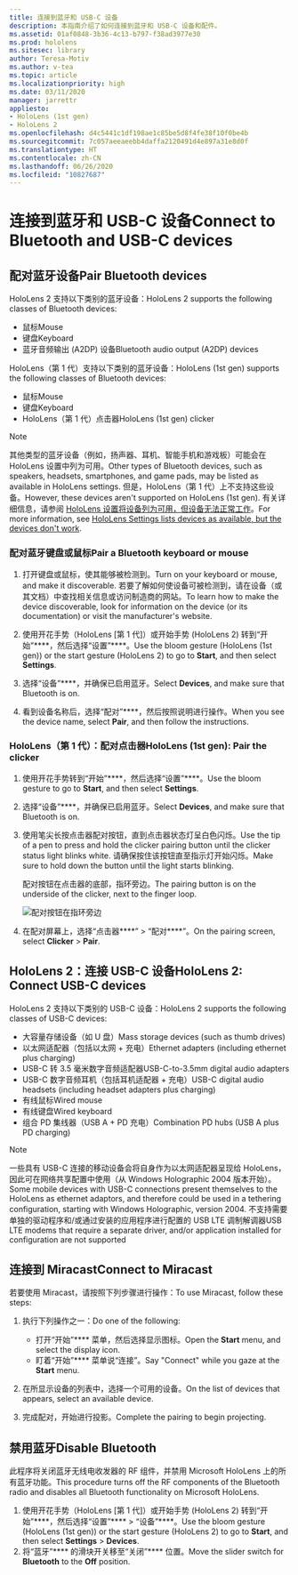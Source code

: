 ```yaml
---
title: 连接到蓝牙和 USB-C 设备
description: 本指南介绍了如何连接到蓝牙和 USB-C 设备和配件。
ms.assetid: 01af0848-3b36-4c13-b797-f38ad3977e30
ms.prod: hololens
ms.sitesec: library
author: Teresa-Motiv
ms.author: v-tea
ms.topic: article
ms.localizationpriority: high
ms.date: 03/11/2020
manager: jarrettr
appliesto:
- HoloLens (1st gen)
- HoloLens 2
ms.openlocfilehash: d4c5441c1df198ae1c85be5d8f4fe38f10f0be4b
ms.sourcegitcommit: 7c057aeeaeebb4daffa2120491d4e897a31e8d0f
ms.translationtype: HT
ms.contentlocale: zh-CN
ms.lasthandoff: 06/26/2020
ms.locfileid: "10827687"
---
```

# <span data-ttu-id="36fd9-103">连接到蓝牙和 USB-C 设备</span><span class="sxs-lookup"><span data-stu-id="36fd9-103">Connect to Bluetooth and USB-C devices</span></span>

## <span data-ttu-id="36fd9-104">配对蓝牙设备</span><span class="sxs-lookup"><span data-stu-id="36fd9-104">Pair Bluetooth devices</span></span>

<span data-ttu-id="36fd9-105">HoloLens 2 支持以下类别的蓝牙设备：</span><span class="sxs-lookup"><span data-stu-id="36fd9-105">HoloLens 2 supports the following classes of Bluetooth devices:</span></span>

- <span data-ttu-id="36fd9-106">鼠标</span><span class="sxs-lookup"><span data-stu-id="36fd9-106">Mouse</span></span>
- <span data-ttu-id="36fd9-107">键盘</span><span class="sxs-lookup"><span data-stu-id="36fd9-107">Keyboard</span></span>
- <span data-ttu-id="36fd9-108">蓝牙音频输出 (A2DP) 设备</span><span class="sxs-lookup"><span data-stu-id="36fd9-108">Bluetooth audio output (A2DP) devices</span></span>

<span data-ttu-id="36fd9-109">HoloLens（第 1 代）支持以下类别的蓝牙设备：</span><span class="sxs-lookup"><span data-stu-id="36fd9-109">HoloLens (1st gen) supports the following classes of Bluetooth devices:</span></span>

- <span data-ttu-id="36fd9-110">鼠标</span><span class="sxs-lookup"><span data-stu-id="36fd9-110">Mouse</span></span>
- <span data-ttu-id="36fd9-111">键盘</span><span class="sxs-lookup"><span data-stu-id="36fd9-111">Keyboard</span></span>
- <span data-ttu-id="36fd9-112">HoloLens（第 1 代）点击器</span><span class="sxs-lookup"><span data-stu-id="36fd9-112">HoloLens (1st gen) clicker</span></span>

> [!NOTE]
> <span data-ttu-id="36fd9-113">其他类型的蓝牙设备（例如，扬声器、耳机、智能手机和游戏板）可能会在 HoloLens 设置中列为可用。</span><span class="sxs-lookup"><span data-stu-id="36fd9-113">Other types of Bluetooth devices, such as speakers, headsets, smartphones, and game pads, may be listed as available in HoloLens settings.</span></span> <span data-ttu-id="36fd9-114">但是，HoloLens（第 1 代）上不支持这些设备。</span><span class="sxs-lookup"><span data-stu-id="36fd9-114">However, these devices aren't supported on HoloLens (1st gen).</span></span> <span data-ttu-id="36fd9-115">有关详细信息，请参阅 [HoloLens 设置将设备列为可用，但设备无法正常工作](hololens-FAQ.md#hololens-settings-lists-devices-as-available-but-the-devices-dont-work)。</span><span class="sxs-lookup"><span data-stu-id="36fd9-115">For more information, see [HoloLens Settings lists devices as available, but the devices don't work](hololens-FAQ.md#hololens-settings-lists-devices-as-available-but-the-devices-dont-work).</span></span>

### <span data-ttu-id="36fd9-116">配对蓝牙键盘或鼠标</span><span class="sxs-lookup"><span data-stu-id="36fd9-116">Pair a Bluetooth keyboard or mouse</span></span>

1. <span data-ttu-id="36fd9-117">打开键盘或鼠标，使其能够被检测到。</span><span class="sxs-lookup"><span data-stu-id="36fd9-117">Turn on your keyboard or mouse, and make it discoverable.</span></span> <span data-ttu-id="36fd9-118">若要了解如何使设备可被检测到，请在设备（或其文档）中查找相关信息或访问制造商的网站。</span><span class="sxs-lookup"><span data-stu-id="36fd9-118">To learn how to make the device discoverable, look for information on the device (or its documentation) or visit the manufacturer's website.</span></span>

1. <span data-ttu-id="36fd9-119">使用开花手势（HoloLens [第 1 代]）或开始手势 (HoloLens 2) 转到“开始”\*\*\*\*，然后选择“设置”\*\*\*\*。</span><span class="sxs-lookup"><span data-stu-id="36fd9-119">Use the bloom gesture (HoloLens (1st gen)) or the start gesture (HoloLens 2) to go to **Start**, and then select **Settings**.</span></span>
1. <span data-ttu-id="36fd9-120">选择“设备”\*\*\*\*，并确保已启用蓝牙。</span><span class="sxs-lookup"><span data-stu-id="36fd9-120">Select **Devices**, and make sure that Bluetooth is on.</span></span>  
1. <span data-ttu-id="36fd9-121">看到设备名称后，选择“配对”\*\*\*\*，然后按照说明进行操作。</span><span class="sxs-lookup"><span data-stu-id="36fd9-121">When you see the device name, select **Pair**, and then follow the instructions.</span></span>

### <span data-ttu-id="36fd9-122">HoloLens（第 1 代）：配对点击器</span><span class="sxs-lookup"><span data-stu-id="36fd9-122">HoloLens (1st gen): Pair the clicker</span></span>

1. <span data-ttu-id="36fd9-123">使用开花手势转到“开始”\*\*\*\*，然后选择“设置”\*\*\*\*。</span><span class="sxs-lookup"><span data-stu-id="36fd9-123">Use the bloom gesture to go to **Start**, and then select **Settings**.</span></span>

1. <span data-ttu-id="36fd9-124">选择“设备”\*\*\*\*，并确保已启用蓝牙。</span><span class="sxs-lookup"><span data-stu-id="36fd9-124">Select **Devices**, and make sure that Bluetooth is on.</span></span>

1. <span data-ttu-id="36fd9-125">使用笔尖长按点击器配对按钮，直到点击器状态灯呈白色闪烁。</span><span class="sxs-lookup"><span data-stu-id="36fd9-125">Use the tip of a pen to press and hold the clicker pairing button until the clicker status light blinks white.</span></span> <span data-ttu-id="36fd9-126">请确保按住该按钮直至指示灯开始闪烁。</span><span class="sxs-lookup"><span data-stu-id="36fd9-126">Make sure to hold down the button until the light starts blinking.</span></span>  

   <span data-ttu-id="36fd9-127">配对按钮在点击器的底部，指环旁边。</span><span class="sxs-lookup"><span data-stu-id="36fd9-127">The pairing button is on the underside of the clicker, next to the finger loop.</span></span>
   
   ![配对按钮在指环旁边](images/use-hololens-clicker-1.png)
   
1. <span data-ttu-id="36fd9-129">在配对屏幕上，选择“点击器\*\*\*\*” > “配对\*\*\*\*”。</span><span class="sxs-lookup"><span data-stu-id="36fd9-129">On the pairing screen, select **Clicker** > **Pair**.</span></span>

## <span data-ttu-id="36fd9-130">HoloLens 2：连接 USB-C 设备</span><span class="sxs-lookup"><span data-stu-id="36fd9-130">HoloLens 2: Connect USB-C devices</span></span>

<span data-ttu-id="36fd9-131">HoloLens 2 支持以下类别的 USB-C 设备：</span><span class="sxs-lookup"><span data-stu-id="36fd9-131">HoloLens 2 supports the following classes of USB-C devices:</span></span>

- <span data-ttu-id="36fd9-132">大容量存储设备（如 U 盘）</span><span class="sxs-lookup"><span data-stu-id="36fd9-132">Mass storage devices (such as thumb drives)</span></span>
- <span data-ttu-id="36fd9-133">以太网适配器（包括以太网 + 充电）</span><span class="sxs-lookup"><span data-stu-id="36fd9-133">Ethernet adapters (including ethernet plus charging)</span></span>
- <span data-ttu-id="36fd9-134">USB-C 转 3.5 毫米数字音频适配器</span><span class="sxs-lookup"><span data-stu-id="36fd9-134">USB-C-to-3.5mm digital audio adapters</span></span>
- <span data-ttu-id="36fd9-135">USB-C 数字音频耳机（包括耳机适配器 + 充电）</span><span class="sxs-lookup"><span data-stu-id="36fd9-135">USB-C digital audio headsets (including headset adapters plus charging)</span></span>
- <span data-ttu-id="36fd9-136">有线鼠标</span><span class="sxs-lookup"><span data-stu-id="36fd9-136">Wired mouse</span></span>
- <span data-ttu-id="36fd9-137">有线键盘</span><span class="sxs-lookup"><span data-stu-id="36fd9-137">Wired keyboard</span></span>
- <span data-ttu-id="36fd9-138">组合 PD 集线器（USB A + PD 充电）</span><span class="sxs-lookup"><span data-stu-id="36fd9-138">Combination PD hubs (USB A plus PD charging)</span></span>

> [!NOTE]
> <span data-ttu-id="36fd9-139">一些具有 USB-C 连接的移动设备会将自身作为以太网适配器呈现给 HoloLens，因此可在网络共享配置中使用（从 Windows Holographic 2004 版本开始）。</span><span class="sxs-lookup"><span data-stu-id="36fd9-139">Some mobile devices with USB-C connections present themselves to the HoloLens as ethernet adaptors, and therefore could be used in a tethering configuration, starting with Windows Holographic, version 2004.</span></span> <span data-ttu-id="36fd9-140">不支持需要单独的驱动程序和/或通过安装的应用程序进行配置的 USB LTE 调制解调器</span><span class="sxs-lookup"><span data-stu-id="36fd9-140">USB LTE modems that require a separate driver, and/or application installed for configuration are not supported</span></span>

## <span data-ttu-id="36fd9-141">连接到 Miracast</span><span class="sxs-lookup"><span data-stu-id="36fd9-141">Connect to Miracast</span></span>

<span data-ttu-id="36fd9-142">若要使用 Miracast，请按照下列步骤进行操作：</span><span class="sxs-lookup"><span data-stu-id="36fd9-142">To use Miracast, follow these steps:</span></span>

1. <span data-ttu-id="36fd9-143">执行下列操作之一：</span><span class="sxs-lookup"><span data-stu-id="36fd9-143">Do one of the following:</span></span>  

   - <span data-ttu-id="36fd9-144">打开“开始”\*\*\*\* 菜单，然后选择显示图标。</span><span class="sxs-lookup"><span data-stu-id="36fd9-144">Open the **Start** menu, and select the display icon.</span></span>
   - <span data-ttu-id="36fd9-145">盯着“开始”\*\*\*\* 菜单说“连接”。</span><span class="sxs-lookup"><span data-stu-id="36fd9-145">Say "Connect" while you gaze at the **Start** menu.</span></span>  

1. <span data-ttu-id="36fd9-146">在所显示设备的列表中，选择一个可用的设备。</span><span class="sxs-lookup"><span data-stu-id="36fd9-146">On the list of devices that appears, select an available device.</span></span>
1. <span data-ttu-id="36fd9-147">完成配对，开始进行投影。</span><span class="sxs-lookup"><span data-stu-id="36fd9-147">Complete the pairing to begin projecting.</span></span>

## <span data-ttu-id="36fd9-148">禁用蓝牙</span><span class="sxs-lookup"><span data-stu-id="36fd9-148">Disable Bluetooth</span></span>

<span data-ttu-id="36fd9-149">此程序将关闭蓝牙无线电收发器的 RF 组件，并禁用 Microsoft HoloLens 上的所有蓝牙功能。</span><span class="sxs-lookup"><span data-stu-id="36fd9-149">This procedure turns off the RF components of the Bluetooth radio and disables all Bluetooth functionality on Microsoft HoloLens.</span></span>

1. <span data-ttu-id="36fd9-150">使用开花手势（HoloLens [第 1 代]）或开始手势 (HoloLens 2) 转到“开始”\*\*\*\*，然后选择“设置”\*\*\*\* > “设备”\*\*\*\*。</span><span class="sxs-lookup"><span data-stu-id="36fd9-150">Use the bloom gesture (HoloLens (1st gen)) or the start gesture (HoloLens 2) to go to **Start**, and then select **Settings** > **Devices**.</span></span>
1. <span data-ttu-id="36fd9-151">将“蓝牙”\*\*\*\* 的滑块开关移至“关闭”\*\*\*\* 位置。</span><span class="sxs-lookup"><span data-stu-id="36fd9-151">Move the slider switch for **Bluetooth** to the **Off** position.</span></span>
